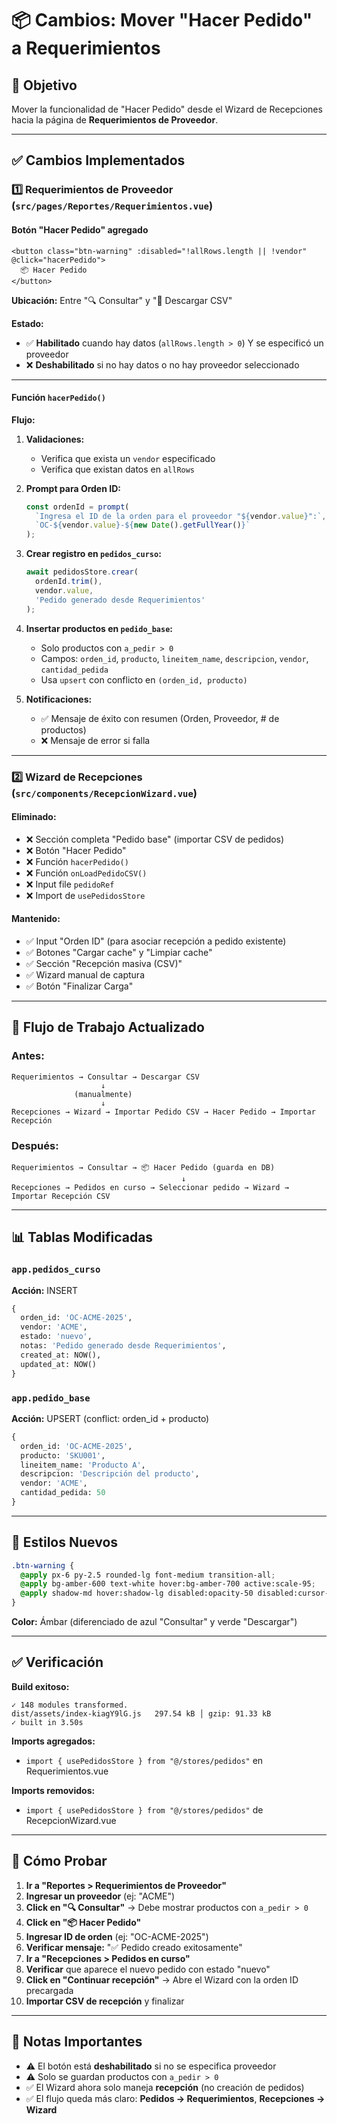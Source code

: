 # 📦 Cambios: Mover "Hacer Pedido" a Requerimientos

## 🎯 Objetivo
Mover la funcionalidad de "Hacer Pedido" desde el Wizard de Recepciones hacia la página de **Requerimientos de Proveedor**.

---

## ✅ Cambios Implementados

### 1️⃣ **Requerimientos de Proveedor** (`src/pages/Reportes/Requerimientos.vue`)

#### **Botón "Hacer Pedido" agregado**
```vue
<button class="btn-warning" :disabled="!allRows.length || !vendor" @click="hacerPedido">
  📦 Hacer Pedido
</button>
```

**Ubicación:** Entre "🔍 Consultar" y "💾 Descargar CSV"

**Estado:** 
- ✅ **Habilitado** cuando hay datos (`allRows.length > 0`) Y se especificó un proveedor
- ❌ **Deshabilitado** si no hay datos o no hay proveedor seleccionado

---

#### **Función `hacerPedido()`**

**Flujo:**

1. **Validaciones:**
   - Verifica que exista un `vendor` especificado
   - Verifica que existan datos en `allRows`

2. **Prompt para Orden ID:**
   ```javascript
   const ordenId = prompt(
     `Ingresa el ID de la orden para el proveedor "${vendor.value}":`, 
     `OC-${vendor.value}-${new Date().getFullYear()}`
   );
   ```

3. **Crear registro en `pedidos_curso`:**
   ```javascript
   await pedidosStore.crear(
     ordenId.trim(), 
     vendor.value, 
     'Pedido generado desde Requerimientos'
   );
   ```

4. **Insertar productos en `pedido_base`:**
   - Solo productos con `a_pedir > 0`
   - Campos: `orden_id`, `producto`, `lineitem_name`, `descripcion`, `vendor`, `cantidad_pedida`
   - Usa `upsert` con conflicto en `(orden_id, producto)`

5. **Notificaciones:**
   - ✅ Mensaje de éxito con resumen (Orden, Proveedor, # de productos)
   - ❌ Mensaje de error si falla

---

### 2️⃣ **Wizard de Recepciones** (`src/components/RecepcionWizard.vue`)

#### **Eliminado:**
- ❌ Sección completa "Pedido base" (importar CSV de pedidos)
- ❌ Botón "Hacer Pedido"
- ❌ Función `hacerPedido()`
- ❌ Función `onLoadPedidoCSV()`
- ❌ Input file `pedidoRef`
- ❌ Import de `usePedidosStore`

#### **Mantenido:**
- ✅ Input "Orden ID" (para asociar recepción a pedido existente)
- ✅ Botones "Cargar cache" y "Limpiar cache"
- ✅ Sección "Recepción masiva (CSV)"
- ✅ Wizard manual de captura
- ✅ Botón "Finalizar Carga"

---

## 🔄 Flujo de Trabajo Actualizado

### **Antes:**
```
Requerimientos → Consultar → Descargar CSV
                    ↓
              (manualmente)
                    ↓
Recepciones → Wizard → Importar Pedido CSV → Hacer Pedido → Importar Recepción
```

### **Después:**
```
Requerimientos → Consultar → 📦 Hacer Pedido (guarda en DB)
                                      ↓
Recepciones → Pedidos en curso → Seleccionar pedido → Wizard → Importar Recepción CSV
```

---

## 📊 Tablas Modificadas

### `app.pedidos_curso`
**Acción:** INSERT
```sql
{
  orden_id: 'OC-ACME-2025',
  vendor: 'ACME',
  estado: 'nuevo',
  notas: 'Pedido generado desde Requerimientos',
  created_at: NOW(),
  updated_at: NOW()
}
```

### `app.pedido_base`
**Acción:** UPSERT (conflict: orden_id + producto)
```sql
{
  orden_id: 'OC-ACME-2025',
  producto: 'SKU001',
  lineitem_name: 'Producto A',
  descripcion: 'Descripción del producto',
  vendor: 'ACME',
  cantidad_pedida: 50
}
```

---

## 🎨 Estilos Nuevos

```css
.btn-warning { 
  @apply px-6 py-2.5 rounded-lg font-medium transition-all;
  @apply bg-amber-600 text-white hover:bg-amber-700 active:scale-95;
  @apply shadow-md hover:shadow-lg disabled:opacity-50 disabled:cursor-not-allowed;
}
```

**Color:** Ámbar (diferenciado de azul "Consultar" y verde "Descargar")

---

## ✅ Verificación

**Build exitoso:**
```
✓ 148 modules transformed.
dist/assets/index-kiagY9lG.js   297.54 kB │ gzip: 91.33 kB
✓ built in 3.50s
```

**Imports agregados:**
- `import { usePedidosStore } from "@/stores/pedidos"` en Requerimientos.vue

**Imports removidos:**
- `import { usePedidosStore } from "@/stores/pedidos"` de RecepcionWizard.vue

---

## 🧪 Cómo Probar

1. **Ir a "Reportes > Requerimientos de Proveedor"**
2. **Ingresar un proveedor** (ej: "ACME")
3. **Click en "🔍 Consultar"** → Debe mostrar productos con `a_pedir > 0`
4. **Click en "📦 Hacer Pedido"**
5. **Ingresar ID de orden** (ej: "OC-ACME-2025")
6. **Verificar mensaje:** "✅ Pedido creado exitosamente"
7. **Ir a "Recepciones > Pedidos en curso"**
8. **Verificar** que aparece el nuevo pedido con estado "nuevo"
9. **Click en "Continuar recepción"** → Abre el Wizard con la orden ID precargada
10. **Importar CSV de recepción** y finalizar

---

## 📝 Notas Importantes

- ⚠️ El botón está **deshabilitado** si no se especifica proveedor
- ⚠️ Solo se guardan productos con `a_pedir > 0`
- ✅ El Wizard ahora solo maneja **recepción** (no creación de pedidos)
- ✅ El flujo queda más claro: **Pedidos → Requerimientos**, **Recepciones → Wizard**
